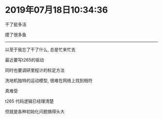 # 2019年07月18日10:34:36

干了挺多活

摸了很多鱼

-------------------

以至于我忘了干了什么, 总是忙来忙去

最近要写t265的驱动

同时也要调研里程计的标定方法

洗地机独特的运动模型, 很难在网络上找到相符

真难受

t265 代码逻辑已经理清楚

但就是各种初始化问题搞得头大